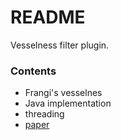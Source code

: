 # README #

Vesselness filter plugin.

### Contents ###

* Frangi's vesselnes
* Java implementation
* threading
* [paper](www.google.com)